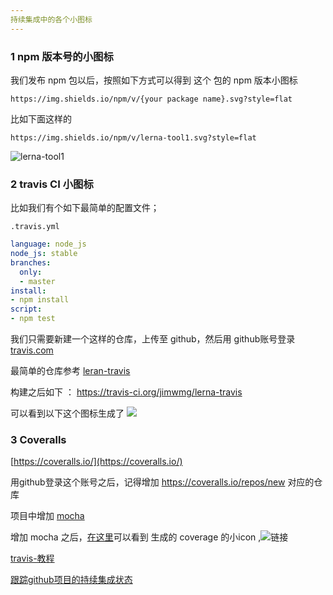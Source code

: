 ```yaml
---
持续集成中的各个小图标
---
```


### 1 npm 版本号的小图标

我们发布  npm  包以后，按照如下方式可以得到 这个 包的 npm 版本小图标

```
https://img.shields.io/npm/v/{your package name}.svg?style=flat
```

比如下面这样的

```
https://img.shields.io/npm/v/lerna-tool1.svg?style=flat
```

![lerna-tool1](https://img.shields.io/npm/v/lerna-tool1.svg?style=flat)

### 2 travis CI 小图标

比如我们有个如下最简单的配置文件；

`.travis.yml`

```yml
language: node_js
node_js: stable
branches:
  only:
  - master
install:
- npm install
script:
- npm test

```

我们只需要新建一个这样的仓库，上传至 github，然后用 github账号登录 [travis.com](https://travis-ci.com/)

最简单的仓库参考 [leran-travis](https://github.com/jimwmg/lerna-travis)

构建之后如下 ： https://travis-ci.org/jimwmg/lerna-travis

可以看到以下这个图标生成了
![](https://travis-ci.org/jimwmg/lerna-travis.svg?branch=master)

### 3 Coveralls 

[https://coveralls.io/](https://coveralls.io/)

用github登录这个账号之后，记得增加 https://coveralls.io/repos/new 对应的仓库

项目中增加 [mocha](https://mochajs.cn/#installation)

增加 mocha 之后，[在这里](https://coveralls.io/github/jimwmg/lerna-travis)可以看到 生成的 coverage 的小icon ,![链接](https://coveralls.io/repos/github/jimwmg/lerna-travis/badge.svg?branch=master)



[travis-教程](https://docs.travis-ci.com/user/tutorial/)

[跟踪github项目的持续集成状态](https://harttle.land/2016/04/30/github-ci.html)


